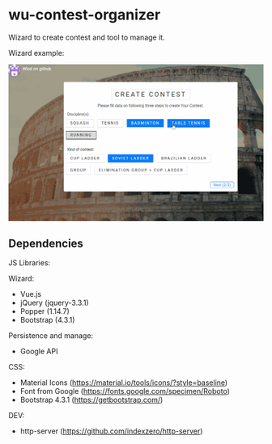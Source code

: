 # wu-contest-organizer

Wizard to create contest and tool to manage it.

Wizard example:

![how-it-works](https://github.com/wlod/wu-contest-organizer/blob/master/demo/mock_2020.02.07-demo-03.gif)

## Dependencies

JS Libraries:

Wizard:
- Vue.js
- jQuery (jquery-3.3.1)
- Popper (1.14.7)
- Bootstrap (4.3.1)

Persistence and manage:
- Google API

CSS:

- Material Icons (https://material.io/tools/icons/?style=baseline)
- Font from Google (https://fonts.google.com/specimen/Roboto)
- Bootstrap 4.3.1 (https://getbootstrap.com/)

DEV:

- http-server (https://github.com/indexzero/http-server)
